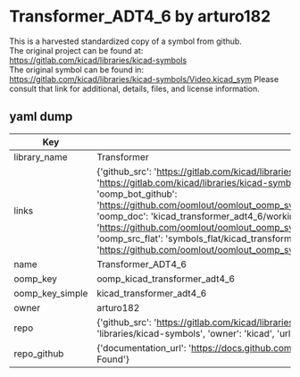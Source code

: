 # Transformer_ADT4_6 by arturo182  
This is a harvested standardized copy of a symbol from github.  
The original project can be found at:  
https://gitlab.com/kicad/libraries/kicad-symbols  
The original symbol can be found in:
https://gitlab.com/kicad/libraries/kicad-symbols/Video.kicad_sym
Please consult that link for additional, details, files, and license information.  
## yaml dump  
| Key | Value |  
| --- | --- |  
| library_name | Transformer |  
| links | {'github_src': 'https://gitlab.com/kicad/libraries/kicad-symbols/Video.kicad_sym', 'github_src_repo': 'https://gitlab.com/kicad/libraries/kicad-symbols', 'oomp_bot': 'kicad_transformer_adt4_6/working', 'oomp_bot_github': 'https://github.com/oomlout/oomlout_oomp_symbol_bot/tree/main/kicad_transformer_adt4_6/working', 'oomp_doc': 'kicad_transformer_adt4_6/working', 'oomp_doc_github': 'https://github.com/oomlout/oomlout_oomp_symbol_doc/tree/main/kicad_transformer_adt4_6/working', 'oomp_src_flat': 'symbols_flat/kicad_transformer_adt4_6/working', 'oomp_src_flat_github': 'https://github.com/oomlout/oomlout_oomp_symbol_src/tree/main/kicad_transformer_adt4_6/working'} |  
| name | Transformer_ADT4_6 |  
| oomp_key | oomp_kicad_transformer_adt4_6 |  
| oomp_key_simple | kicad_transformer_adt4_6 |  
| owner | arturo182 |  
| repo | {'github_src': 'https://gitlab.com/kicad/libraries/kicad-symbols/Video.kicad_sym', 'name': 'libraries/kicad-symbols', 'owner': 'kicad', 'url': 'https://gitlab.com/kicad/libraries/kicad-symbols'} |  
| repo_github | {'documentation_url': 'https://docs.github.com/rest/repos/repos#get-a-repository', 'message': 'Not Found'} |  

